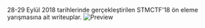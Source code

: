 28-29 Eylül 2018 tarihlerinde gerçekleştirilen STMCTF'18 ön eleme yarışmasına ait writeuplar.
![Preview](https://github.com/stmctf/stmctf18/blob/master/onlineWriteup/onlineResults.jpg)
